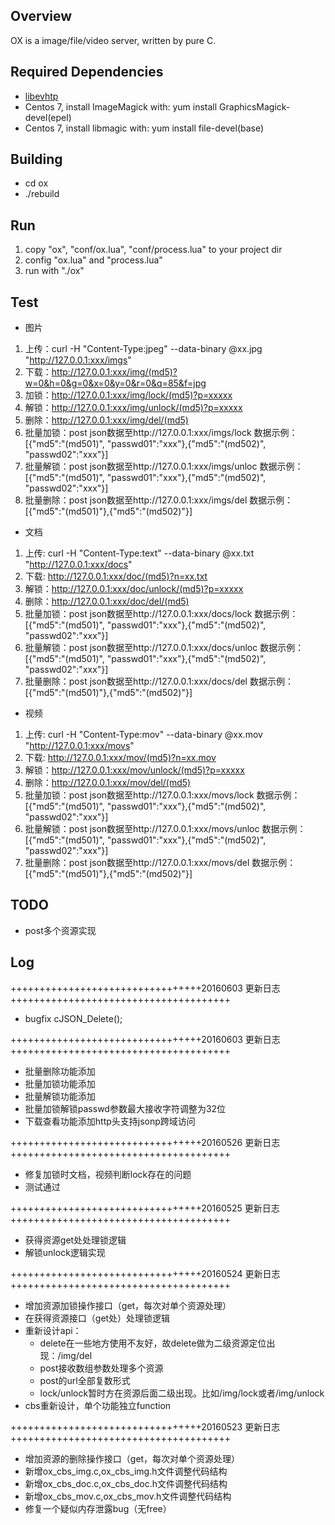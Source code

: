 ## Overview
OX is a image/file/video server, written by pure C.

## Required Dependencies
* [libevhtp](https://github.com/ellzey/libevhtp/)
* Centos 7, install ImageMagick with: yum install GraphicsMagick-devel(epel)
* Centos 7, install libmagic with: yum install file-devel(base)

## Building
* cd ox
* ./rebuild

## Run
1. copy "ox", "conf/ox.lua", "conf/process.lua" to your project dir
2. config "ox.lua" and "process.lua"
3. run with "./ox"

## Test
* 图片
1. 上传：curl -H "Content-Type:jpeg" --data-binary @xx.jpg "http://127.0.0.1:xxx/imgs"
2. 下载：http://127.0.0.1:xxx/img/(md5)?w=0&h=0&g=0&x=0&y=0&r=0&q=85&f=jpg
3. 加锁：http://127.0.0.1:xxx/img/lock/(md5)?p=xxxxx
4. 解锁：http://127.0.0.1:xxx/img/unlock/(md5)?p=xxxxx
5. 删除：http://127.0.0.1:xxx/img/del/(md5)
6. 批量加锁：post json数据至http://127.0.0.1:xxx/imgs/lock 数据示例：[{"md5":"(md501)", "passwd01":"xxx"},{"md5":"(md502)", "passwd02":"xxx"}]
6. 批量解锁：post json数据至http://127.0.0.1:xxx/imgs/unloc 数据示例：[{"md5":"(md501)", "passwd01":"xxx"},{"md5":"(md502)", "passwd02":"xxx"}]
6. 批量删除：post json数据至http://127.0.0.1:xxx/imgs/del 数据示例：[{"md5":"(md501)"},{"md5":"(md502)"}]

* 文档
1. 上传: curl -H "Content-Type:text" --data-binary @xx.txt "http://127.0.0.1:xxx/docs"
2. 下载: http://127.0.0.1:xxx/doc/(md5)?n=xx.txt
4. 解锁：http://127.0.0.1:xxx/doc/unlock/(md5)?p=xxxxx
5. 删除：http://127.0.0.1:xxx/doc/del/(md5)
6. 批量加锁：post json数据至http://127.0.0.1:xxx/docs/lock 数据示例：[{"md5":"(md501)", "passwd01":"xxx"},{"md5":"(md502)", "passwd02":"xxx"}]
6. 批量解锁：post json数据至http://127.0.0.1:xxx/docs/unloc 数据示例：[{"md5":"(md501)", "passwd01":"xxx"},{"md5":"(md502)", "passwd02":"xxx"}]
6. 批量删除：post json数据至http://127.0.0.1:xxx/docs/del 数据示例：[{"md5":"(md501)"},{"md5":"(md502)"}]

* 视频
1. 上传: curl -H "Content-Type:mov" --data-binary @xx.mov "http://127.0.0.1:xxx/movs"
2. 下载: http://127.0.0.1:xxx/mov/(md5)?n=xx.mov
4. 解锁：http://127.0.0.1:xxx/mov/unlock/(md5)?p=xxxxx
5. 删除：http://127.0.0.1:xxx/mov/del/(md5)
6. 批量加锁：post json数据至http://127.0.0.1:xxx/movs/lock 数据示例：[{"md5":"(md501)", "passwd01":"xxx"},{"md5":"(md502)", "passwd02":"xxx"}]
6. 批量解锁：post json数据至http://127.0.0.1:xxx/movs/unloc 数据示例：[{"md5":"(md501)", "passwd01":"xxx"},{"md5":"(md502)", "passwd02":"xxx"}]
6. 批量删除：post json数据至http://127.0.0.1:xxx/movs/del 数据示例：[{"md5":"(md501)"},{"md5":"(md502)"}]

## TODO
* post多个资源实现


## Log
+++++++++++++++++++++++++++++++++20160603 更新日志++++++++++++++++++++++++++++++++++++++  
* bugfix cJSON_Delete();

+++++++++++++++++++++++++++++++++20160603 更新日志++++++++++++++++++++++++++++++++++++++  
* 批量删除功能添加
* 批量加锁功能添加
* 批量解锁功能添加
* 批量加锁解锁passwd参数最大接收字符调整为32位
* 下载查看功能添加http头支持jsonp跨域访问

+++++++++++++++++++++++++++++++++20160526 更新日志++++++++++++++++++++++++++++++++++++++  
* 修复加锁时文档，视频判断lock存在的问题
* 测试通过

+++++++++++++++++++++++++++++++++20160525 更新日志++++++++++++++++++++++++++++++++++++++  
* 获得资源get处处理锁逻辑
* 解锁unlock逻辑实现

+++++++++++++++++++++++++++++++++20160524 更新日志++++++++++++++++++++++++++++++++++++++  
* 增加资源加锁操作接口（get，每次对单个资源处理）
* 在获得资源接口（get处）处理锁逻辑
* 重新设计api：
  * delete在一些地方使用不友好，故delete做为二级资源定位出现：/img/del
  * post接收数组参数处理多个资源
  * post的url全部复数形式
  * lock/unlock暂时方在资源后面二级出现。比如/img/lock或者/img/unlock
* cbs重新设计，单个功能独立function

+++++++++++++++++++++++++++++++++20160523 更新日志++++++++++++++++++++++++++++++++++++++  
* 增加资源的删除操作接口（get，每次对单个资源处理）
* 新增ox_cbs_img.c,ox_cbs_img.h文件调整代码结构
* 新增ox_cbs_doc.c,ox_cbs_doc.h文件调整代码结构
* 新增ox_cbs_mov.c,ox_cbs_mov.h文件调整代码结构
* 修复一个疑似内存泄露bug（无free）
